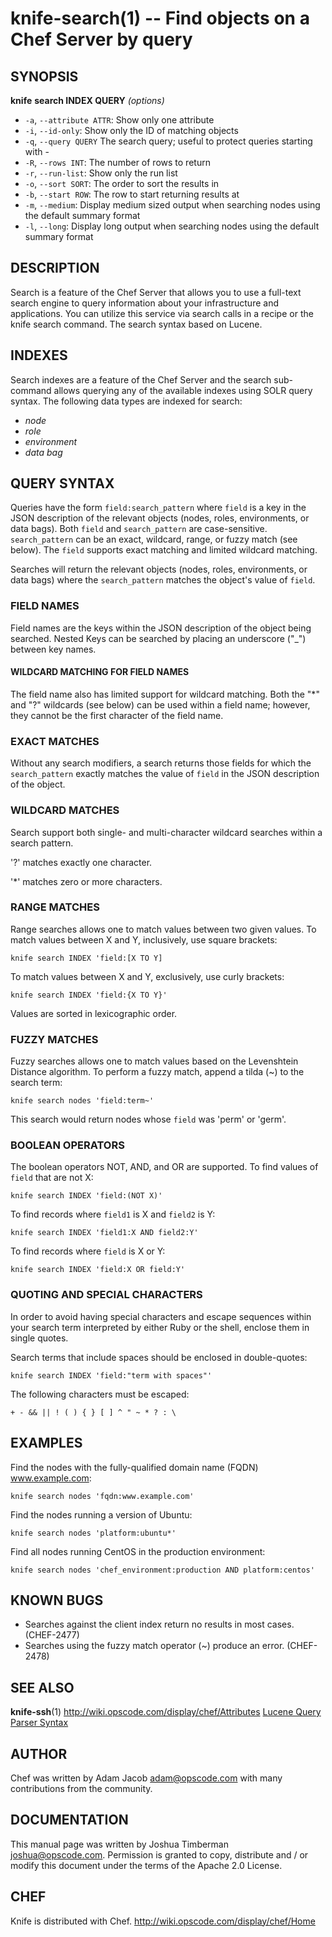 knife-search(1) -- Find objects on a Chef Server by query
========================================

## SYNOPSIS

__knife__ __search INDEX QUERY__ _(options)_

  * `-a`, `--attribute ATTR`:
    Show only one attribute
  * `-i`, `--id-only`:
    Show only the ID of matching objects
  * `-q`, `--query QUERY`
    The search query; useful to protect queries starting with -
  * `-R`, `--rows INT`:
    The number of rows to return
  * `-r`, `--run-list`:
    Show only the run list
  * `-o`, `--sort SORT`:
    The order to sort the results in
  * `-b`, `--start ROW`:
    The row to start returning results at
  * `-m`, `--medium`:
    Display medium sized output when searching nodes using the default
    summary format
  * `-l`, `--long`:
    Display long output when searching nodes using the default summary
    format

## DESCRIPTION

Search is a feature of the Chef Server that allows you to use a
full-text search engine to query information about your infrastructure
and applications. You can utilize this service via search calls in a
recipe or the knife search command.  The search syntax based on
Lucene.


## INDEXES

Search indexes are a feature of the Chef Server and the search
sub-command allows querying any of the available indexes using SOLR
query syntax. The following data types are indexed for search:

  * _node_
  * _role_
  * _environment_
  * _data bag_

## QUERY SYNTAX

Queries have the form `field:search_pattern` where `field` is a key in
the JSON description of the relevant objects (nodes, roles,
environments, or data bags).  Both `field` and `search_pattern` are
case-sensitive.  `search_pattern` can be an exact, wildcard,
range, or fuzzy match (see below).  The `field` supports exact
matching and limited wildcard matching.

Searches will return the relevant objects (nodes, roles, environments,
or data bags) where the `search_pattern` matches the object's value of
`field`.

### FIELD NAMES

Field names are the keys within the JSON description of the object
being searched.  Nested Keys can be searched by placing an underscore
("_") between key names.

#### WILDCARD MATCHING FOR FIELD NAMES

The field name also has limited support for wildcard matching. Both
the "*" and "?" wildcards (see below) can be used within a field name;
however, they cannot be the first character of the field name.

### EXACT MATCHES
Without any search modifiers, a search returns those fields for which
the `search_pattern` exactly matches the value of `field` in the JSON
description of the object.

### WILDCARD MATCHES

Search support both single- and multi-character wildcard searches
within a search pattern.

'?' matches exactly one character.

'*' matches zero or more characters.

### RANGE MATCHES
Range searches allows one to match values between two given values.  To
match values between X and Y, inclusively, use square brackets:

    knife search INDEX 'field:[X TO Y]

To match values between X and Y, exclusively, use curly brackets:

    knife search INDEX 'field:{X TO Y}'

Values are sorted in lexicographic order.

### FUZZY MATCHES

Fuzzy searches allows one to match values based on the Levenshtein
Distance algorithm.  To perform a fuzzy match, append a tilda (~) to
the search term:

    knife search nodes 'field:term~'

This search would return nodes whose `field` was 'perm' or 'germ'.

### BOOLEAN OPERATORS

The boolean operators NOT, AND, and OR are supported.  To find values
of `field` that are not X:

    knife search INDEX 'field:(NOT X)'

To find records where `field1` is X and `field2` is Y:

    knife search INDEX 'field1:X AND field2:Y'

To find records where `field` is X or Y:

    knife search INDEX 'field:X OR field:Y'

### QUOTING AND SPECIAL CHARACTERS

In order to avoid having special characters and escape sequences
within your search term interpreted by either Ruby or the shell,
enclose them in single quotes.

Search terms that include spaces should be enclosed in double-quotes:

    knife search INDEX 'field:"term with spaces"'

The following characters must be escaped:

    + - && || ! ( ) { } [ ] ^ " ~ * ? : \

## EXAMPLES

Find the nodes with the fully-qualified domain name (FQDN)
www.example.com:

    knife search nodes 'fqdn:www.example.com'

Find the nodes running a version of Ubuntu:

    knife search nodes 'platform:ubuntu*'

Find all nodes running CentOS in the production environment:

    knife search nodes 'chef_environment:production AND platform:centos'

## KNOWN BUGS

  * Searches against the client index return no results in most cases. (CHEF-2477)
  * Searches using the fuzzy match operator (~) produce an error. (CHEF-2478)

## SEE ALSO
   __knife-ssh__(1)
   <http://wiki.opscode.com/display/chef/Attributes>
   [Lucene Query Parser Syntax](http://lucene.apache.org/java/2_3_2/queryparsersyntax.html)

## AUTHOR
   Chef was written by Adam Jacob <adam@opscode.com> with many contributions from the community.

## DOCUMENTATION
   This manual page was written by Joshua Timberman <joshua@opscode.com>.
   Permission is granted to copy, distribute and / or modify this document under the terms of the Apache 2.0 License.

## CHEF
   Knife is distributed with Chef. <http://wiki.opscode.com/display/chef/Home>


